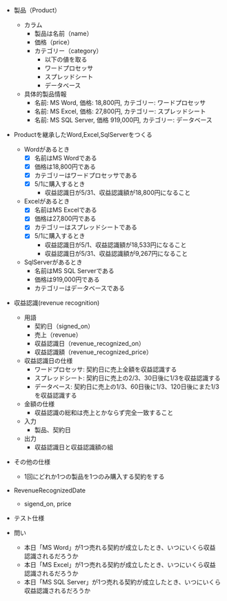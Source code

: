 - 製品（Product）
  - カラム
    - 製品は名前（name）
    - 価格（price）
    - カテゴリー（category）
      - 以下の値を取る
      - ワードプロセッサ
      - スプレッドシート
      - データベース
  - 具体的製品情報
    - 名前: MS Word, 価格: 18,800円, カテゴリー: ワードプロセッサ
    - 名前: MS Excel, 価格: 27,800円, カテゴリー: スプレッドシート
    - 名前: MS SQL Server, 価格 919,000円, カテゴリー: データベース

- Productを継承したWord,Excel,SqlServerをつくる
  - Wordがあるとき
    - [x] 名前はMS Wordである
    - [x] 価格は18,800円である
    - [x] カテゴリーはワードプロセッサである
    - [x] 5/1に購入するとき
      - 収益認識日が5/31、収益認識額が18,800円になること
  - Excelがあるとき
    - [x] 名前はMS Excelである
    - [x] 価格は27,800円である
    - [x] カテゴリーはスプレッドシートである
    - [x] 5/1に購入するとき
      - 収益認識日が5/1、収益認識額が18,533円になること
      - 収益認識日が5/31、収益認識額が9,267円になること
  - SqlServerがあるとき
    - 名前はMS SQL Serverである
    - 価格は919,000円である
    - カテゴリーはデータベースである

- 収益認識(revenue recognition)
  - 用語
    - 契約日（signed_on）
    - 売上（revenue）
    - 収益認識日（revenue_recognized_on）
    - 収益認識額（revenue_recognized_price）
  - 収益認識日の仕様
    - ワードプロセッサ: 契約日に売上全額を収益認識する
    - スプレッドシート: 契約日に売上の2/3、30日後に1/3を収益認識する
    - データベース: 契約日に売上の1/3、60日後に1/3、120日後にまた1/3を収益認識する
  - 金額の仕様
    - 収益認識の総和は売上とかならず完全一致すること
  - 入力
    - 製品、契約日
  - 出力
    - 収益認識日と収益認識額の組
- その他の仕様
  - 1回にどれか1つの製品を1つのみ購入する契約をする

- RevenueRecognizedDate
  - sigend_on, price

- テスト仕様

- 問い
  - 本日「MS Word」が1つ売れる契約が成立したとき、いつにいくら収益認識されるだろうか
  - 本日「MS Excel」が1つ売れる契約が成立したとき、いつにいくら収益認識されるだろうか
  - 本日「MS SQL Server」が1つ売れる契約が成立したとき、いつにいくら収益認識されるだろうか
